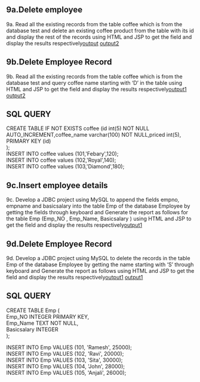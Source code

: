 ## 9a.Delete employee
9a. Read all the existing records from the table coffee which is from the database test and delete
an existing coffee product from the table with its id and display the rest of the records using
HTML and JSP to get the field and display the results respectively[output](https://github.com/naushatendulkar/Advanced_java_programs/blob/main/program9_empcoffee/9a/9a1.jpg) [output2](https://github.com/naushatendulkar/Advanced_java_programs/blob/main/program9_empcoffee/9a/9a2.jpg)
## 9b.Delete Employee Record
9b. Read all the existing records from the table coffee which is from the database test and query
coffee name starting with ‘D’ in the table using HTML and JSP to get the field and display the
results respectively[output1](https://github.com/naushatendulkar/Advanced_java_programs/blob/main/program9_empcoffee/9b/9b1.jpg) [output2](https://github.com/naushatendulkar/Advanced_java_programs/blob/main/program9_empcoffee/9b/9b2.jpg)
## SQL QUERY
CREATE TABLE IF NOT EXISTS coffee (id int(5) NOT NULL<br>
AUTO_INCREMENT,coffee_name varchar(100) NOT NULL,priced int(5), PRIMARY KEY (id)<br>
);<br>
INSERT INTO coffee values (101,'Febary',120);<br>
INSERT INTO coffee values (102,'Royal',140);<br>
INSERT INTO coffee values (103,'Diamond',180);<br>
## 9c.Insert employee details
9c. Develop a JDBC project using MySQL to append the fields empno, empname and basicsalary
into the table Emp of the database Employee by getting the fields through keyboard and Generate
the report as follows for the table Emp (Emp_NO , Emp_Name, Basicsalary ) using HTML and JSP
to get the field and display the results respectively[output1](https://github.com/naushatendulkar/Advanced_java_programs/blob/main/program9_empcoffee/9c/9c.png)
## 9d.Delete Employee Record
9d. Develop a JDBC project using MySQL to delete the records in the table Emp of the database
Employee by getting the name starting with ‘S’ through keyboard and Generate the report as
follows using HTML and JSP to get the field and display the results respectively[output1](https://github.com/naushatendulkar/Advanced_java_programs/blob/main/program9_empcoffee/9d/9d.png) [output1](https://github.com/naushatendulkar/Advanced_java_programs/blob/main/program9_empcoffee/9d/9d2.png)
## SQL QUERY

CREATE TABLE Emp (<br>
Emp_NO INTEGER PRIMARY KEY,<br>
Emp_Name TEXT NOT NULL,<br>
Basicsalary INTEGER<br>
);<br>


INSERT INTO Emp VALUES (101, 'Ramesh', 25000);<br>
INSERT INTO Emp VALUES (102, 'Ravi', 20000);<br>
INSERT INTO Emp VALUES (103, 'Sita', 30000);<br>
INSERT INTO Emp VALUES (104, 'John', 28000);<br>
INSERT INTO Emp VALUES (105, 'Anjali', 26000);<br>
